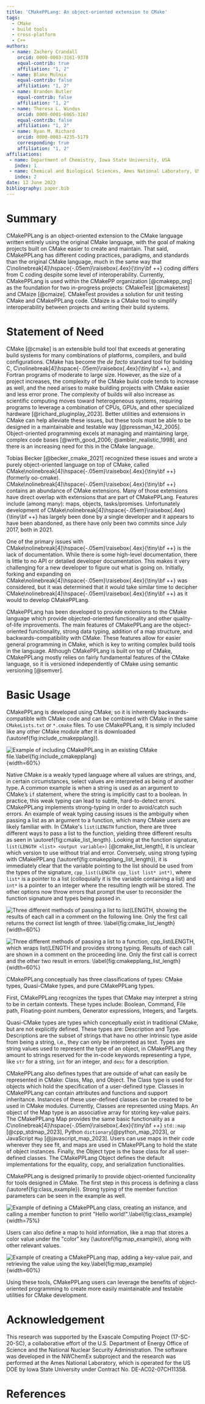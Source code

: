 ```yaml
---
title: 'CMakePPLang: An object-oriented extension to CMake'
tags:
  - CMake
  - build tools
  - cross-platform
  - C++
authors:
  - name: Zachery Crandall
    orcid: 0000-0003-3161-9378
    equal-contrib: true
    affiliation: "1, 2"
  - name: Blake Mulnix
    equal-contrib: false
    affiliation: "1, 2"
  - name: Branden Butler
    equal-contrib: false
    affiliation: "1, 2"
  - name: Theresa L. Windus
    orcid: 0000-0001-6065-3167
    equal-contrib: false
    affiliation: "1, 2"
  - name: Ryan M. Richard
    orcid: 0000-0003-4235-5179
    corresponding: true
    affiliation: "1, 2"
affiliations:
 - name: Department of Chemistry, Iowa State University, USA
   index: 1
 - name: Chemical and Biological Sciences, Ames National Laboratory, USA
   index: 2
date: 12 June 2023
bibliography: paper.bib
---
```



# Summary

CMakePPLang is an object-oriented extension to the CMake language written
entirely using the original CMake language,
with the goal of making projects built on CMake easier to create and maintain.
That said, CMakePPLang has different coding practices, paradigms, and standards than the original CMake language,
much in the same way that
C\nolinebreak[4]\hspace{-.05em}\raisebox{.4ex}{\tiny\bf ++} coding differs from
C coding despite some level of interoperability.
Currently, CMakePPLang is used within the CMakePP organization [@cmakepp_org] as
the foundation for two in-progress projects: CMakeTest [@cmaketest] and CMaize [@cmaize]. CMakeTest
provides a solution for unit testing CMake and CMakePPLang code. CMaize
is a CMake tool to simplify interoperability between projects and writing
their build systems.


# Statement of Need

CMake [@cmake] is an extensible build tool that exceeds at generating build
systems
for many combinations of platforms, compilers, and build configurations.
CMake has become the *de facto* standard tool for building C,
C\nolinebreak[4]\hspace{-.05em}\raisebox{.4ex}{\tiny\bf ++}, and
Fortran programs of moderate to large size. However, as the size of a project
increases, the complexity of the CMake build code tends to increase as well,
and the need arises to make building projects with CMake easier and less
error prone. The complexity of builds will also increase as scientific
computing moves toward heterogeneous systems, requiring programs to leverage
a combination of CPUs, GPUs, and other specialized hardware [@richard_pluginplay_2023].  Better
utilities and extensions in CMake can help alleviate these issues, but these
tools must be able to be designed in a maintainable and testable way [@pressman_142_2005].
 Object-oriented programming excels at managing and
maintaining large, complex code bases [@wirth_good_2006; @ambler_realistic_1998],
and there is an increasing need for this in the CMake language.

Tobias Becker [@becker_cmake_2021] recognized these issues and wrote a purely object-oriented
language on top of CMake, called
CMake\nolinebreak[4]\hspace{-.05em}\raisebox{.4ex}{\tiny\bf ++} (formerly oo-cmake).
CMake\nolinebreak[4]\hspace{-.05em}\raisebox{.4ex}{\tiny\bf ++} contains an abundance of CMake extensions. Many of those extensions
have direct overlap with extensions that are part of CMakePPLang. Features
include (among many): maps, objects, tasks/promises. Unfortunately development
of CMake\nolinebreak[4]\hspace{-.05em}\raisebox{.4ex}{\tiny\bf ++} has largely
been done by a single developer and it appears to have been
abandoned, as there have only been two commits since July 2017, both in 2021.

One of the primary issues with
CMake\nolinebreak[4]\hspace{-.05em}\raisebox{.4ex}{\tiny\bf ++} is the lack of documentation. While
there is some high-level documentation, there is little to no API or detailed
developer documentation. This makes it very challenging for a new developer to figure out
what is going on. Initially, forking and expanding on
CMake\nolinebreak[4]\hspace{-.05em}\raisebox{.4ex}{\tiny\bf ++}  was
considered, but it was determined that it would take similar time to
decipher CMake\nolinebreak[4]\hspace{-.05em}\raisebox{.4ex}{\tiny\bf ++} as it would to develop CMakePPLang.

CMakePPLang has been developed to provide extensions to the CMake language
which provide objected-oriented functionality and other quality-of-life
improvements. The main features of CMakePPLang are the object-oriented
functionality, strong data typing, addition of a map structure, and
backwards-compatibility with CMake. These features allow for easier general
programming in CMake, which is key to writing complex build tools in the
language. Although CMakePPLang is built on top of CMake, CMakePPLang mostly
relies on fairly fundamental features of the CMake language, so it is
versioned independently of CMake using semantic versioning [@semver].


# Basic Usage

CMakePPLang is developed using CMake, so it is inherently backwards-compatible
with CMake code and can be combined with CMake in the same `CMakeLists.txt`
or `*.cmake` files. To use CMakePPLang, it is simply included like any
other CMake module after it is downloaded (\autoref{fig:include_cmakepplang}).

![Example of including CMakePPLang in an existing CMake file.\label{fig:include_cmakepplang}](fig/include_cmakepplang.png){width=60%}

Native CMake is a weakly typed language where all values are strings, and,
in certain circumstances, select values are interpreted as being of another
type. A common example is when a string is used as an argument to CMake’s `if`
statement, where the string is implicitly cast to a boolean. In practice, this
weak typing can lead to subtle, hard-to-detect errors. CMakePPLang implements
strong-typing in order to avoid/catch such errors. An example of weak typing
causing issues is the ambiguity when passing a list as an argument to a
function, which many CMake users are likely familiar with. In CMake's
`list(LENGTH` function, there are three different ways to pass a list to the
function, yielding three different results as seen in \autoref{fig:cmake_list_length}.
Looking at the function signature, `list(LENGTH <list> <output variable>)`
 [@cmake_list_length], it is unclear which version to use without trial and error.
Conversely, using strong typing with CMakePPLang (\autoref{fig:cmakepplang_list_length}),
it is immediately clear that the variable pointing to the list should be used
from the types of the signature, `cpp_list(LENGTH cpp_list list* int*)`, where
`list*` is a pointer to a list (colloquially it is the variable containing a
list) and `int*` is a pointer to an integer where the resulting length will be
stored. The other options now throw errors that prompt the user to reconsider
the function signature and types being passed in.

![Three different methods of passing a list to `list(LENGTH`, showing the results of each call in a comment on the following line. Only the first call returns the correct list length of three. \label{fig:cmake_list_length}](fig/cmake_list_length.png){width=60%}

![Three different methods of passing a list to a function, `cpp_list(LENGTH`, which wraps `list(LENGTH` and provides strong typing. Results of each call are shown in a comment on the proceeding line. Only the first call is correct and the other two result in errors. \label{fig:cmakepplang_list_length}](fig/cmakepplang_list_length.png){width=60%}

CMakePPLang conceptually
has three classifications of types: CMake types, Quasi-CMake types, and
pure CMakePPLang types.

First, CMakePPLang recognizes the types that CMake may interpret a
string to be in certain contexts. These types include: Boolean, Command,
File path, Floating-point numbers, Generator expressions, Integers, and
Targets.

Quasi-CMake types are types which conceptually exist in traditional CMake,
but are not explicitly defined. These types are: Description and Type.
Descriptions are the subset of strings that have no other intrinsic type aside from being a string, i.e., they can only be interpreted as text. Types are string values used to represent the type of an object, in CMakePPLang they amount to strings reserved for the in-code keywords representing a type,
like `str` for a string, `int` for an integer, and `desc` for a description.

CMakePPLang also defines types that are outside of what can easily be
represented in CMake: Class, Map, and Object. The Class type is used for
objects which hold the specification of a user-defined type. Classes in
CMakePPLang can contain attributes and functions and support inheritance.
Instances of these user-defined classes can be created to be used in CMake
modules. Currently, Classes are represented using Maps. An object of the
Map type is an associative array for storing key-value pairs. The CMakePPLang
Map provides the same basic functionality as a
C\nolinebreak[4]\hspace{-.05em}\raisebox{.4ex}{\tiny\bf ++} `std::map` [@cpp_stdmap_2023], Python
`dictionary`[@python_map_2023], or JavaScript `Map` [@javascript_map_2023].
Users can use maps in
their code wherever they see fit, and maps are used in CMakePPLang to hold the
state of object instances. Finally, the Object type is the base class for all
user-defined classes. The CMakePPLang Object defines the default
implementations for the equality, copy, and serialization functionalities.

CMakePPLang is designed primarily to provide object-oriented funcionality
for tools designed in CMake. The first step in this process is defining a
class (\autoref{fig:class_example}). Strong typing of the member function
parameters can be seen in the example as well.

![Example of defining a CMakePPLang class, creating an instance, and
calling a member function to print "Hello world!".\label{fig:class_example}](fig/class_example.png){width=75%}

Users can also define a map to hold information, like a map that stores a
color value under the "color" key (\autoref{fig:map_example}), along with
other relevant values.

![Example of creating a CMakePPLang map, adding a key-value pair, and
retrieving the value using the key.\label{fig:map_example}](fig/map_example.png){width=60%}

Using these tools, CMakePPLang users can leverage the benefits of object-
oriented programming to create more easily maintainable and testable utilities
for CMake development.


# Acknowledgement

This research was supported by the Exascale Computing Project (17-SC-20-SC), a collaborative
effort of the U.S. Department of Energy Office of Science and the National Nuclear Security Administration.
The software was developed in the NWChemEx subproject and the research was performed at the Ames National Laboratory,
which is operated for the US DOE by Iowa State University under Contract No. DE-AC02-07CH11358.


# References
